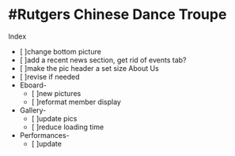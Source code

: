 #Rutgers Chinese Dance Troupe
============================
Index
  - [ ]change bottom picture
  - [ ]add a recent news section, get rid of events tab?
  - [ ]make the pic header a set size
About Us
  - [ ]revise if needed
- Eboard- 
  - [ ]new pictures
  - [ ]reformat member display
- Gallery-
  - [ ]update pics
  - [ ]reduce loading time
- Performances- 
  - [ ]update

